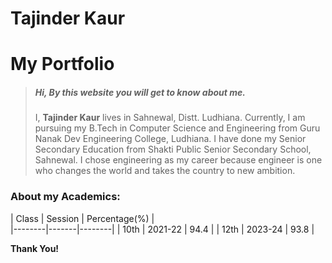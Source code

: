 # Tajinder Kaur
# My Portfolio 

> ##### Hi, By this website you will get to know about me.
>I, **Tajinder Kaur** lives in Sahnewal, Distt. Ludhiana. Currently, I am pursuing my B.Tech in Computer Science and Engineering from Guru Nanak Dev Engineering College, Ludhiana. I have done my Senior Secondary Education from Shakti Public Senior Secondary School, Sahnewal. I chose engineering as my career because engineer is one who changes the world and takes the country to new ambition.    

 

### About my Academics:
| Class     | Session   | Percentage(%) |
<br/>
|--------|-------|--------|
| 10th  | 2021-22  | 94.4 |
| 12th   | 2023-24  | 93.8 |


 **Thank You!** 
